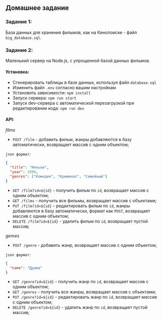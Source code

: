 ## Домашнее задание

### Задание 1: 
База данных для хранения фильмов, как на Кинопоиске - файл `big_database.sql`.
### Задание 2: 
Маленький сервер на Node.js, с упрощенной базой данных фильмов.

#### Установка:
- Сгенерировать таблицы в базе данных, используя файл `database.sql`
- Изменить файл `.env` согласно вашим настройкам
- Установить зависимости: `npm install`
- Запуск сервера: `npm run start`
- Запуск dev-сервера с автоматической перезагрузкой при редактировании кода: `npm run dev`

#### API:
*films*
- `POST /film` - добавить фильм, жанры добавляются в базу автоматически, возвращает массив с одним объектом;

`json формат`:

```json
{
  "title": "Няньки",
  "year": 1994,
  "genres": ["Комедия", "Криминал", "Семейный"]
}
```
- `GET /film?id=${id}` - получить фильм по `id`, возвращает массив с одним объектом;
- `GET /films` - получить все фильмы, возвращает массив с объектами;
- `PUT /film?id=${id}` - редактировать фильм по `id`, жанры добавляются в базу автоматически, формат как `POST`, возвращает массив с одним объектом;
- `DELETE /film?id=${id}` - удалить фильм по `id`, возвращает пустой массив;

*genres*
- `POST /genre` - добавить жанр, возвращает массив с одним объектом;

`json формат`:
```json
{
  "name": "Драма"
}
```
- `GET /genre?id=${id}` - получить жанр по `id`, возвращает массив с одним объектом;
- `GET /genres` - получить все жанры, возвращает массив с объектами;
- `PUT /genre?id=${id}` - редактировать жанр по `id`, возвращает массив с одним объектом;
- `DELETE /genre?id=${id}` - удалить жанр по `id`, возвращает пустой массив;
